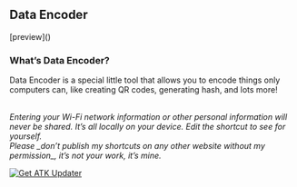 <h2>Data Encoder</h2>
[preview]()
<br>
<h3>What’s Data Encoder?</h3>
<p>Data Encoder is a special little tool that allows you to encode things only computers can, like creating QR codes, generating hash, and lots more!</p>
<br>
<i>Entering your Wi-Fi network information or other personal information will never be shared. It’s all locally on your device. Edit the shortcut to see for yourself.</i>
<br>
<i>Please _don’t publish my shortcuts on any other website without my permission_, it’s not your work, it’s mine.</I>

[![Get ATK Updater](https://i.imgur.com/n7ANnKx_d.webp?maxwidth=1520&fidelity=grand)](https://routinehub.co/shortcut/16996/)
